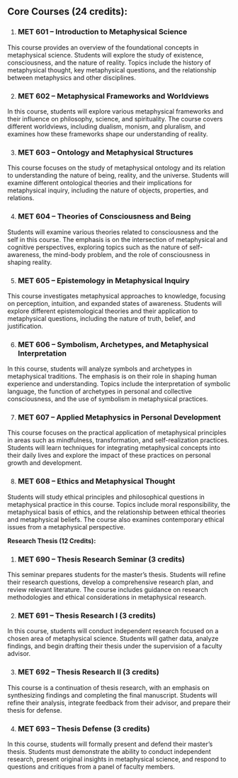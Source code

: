 
## **Core Courses (24 credits):**

1. ### **MET 601 – Introduction to Metaphysical Science**

This course provides an overview of the foundational concepts in metaphysical science. Students will explore the study of existence, consciousness, and the nature of reality. Topics include the history of metaphysical thought, key metaphysical questions, and the relationship between metaphysics and other disciplines.

2. ### **MET 602 – Metaphysical Frameworks and Worldviews**

In this course, students will explore various metaphysical frameworks and their influence on philosophy, science, and spirituality. The course covers different worldviews, including dualism, monism, and pluralism, and examines how these frameworks shape our understanding of reality.

3. ### **MET 603 – Ontology and Metaphysical Structures**

This course focuses on the study of metaphysical ontology and its relation to understanding the nature of being, reality, and the universe. Students will examine different ontological theories and their implications for metaphysical inquiry, including the nature of objects, properties, and relations.

4. ### **MET 604 – Theories of Consciousness and Being**

Students will examine various theories related to consciousness and the self in this course. The emphasis is on the intersection of metaphysical and cognitive perspectives, exploring topics such as the nature of self-awareness, the mind-body problem, and the role of consciousness in shaping reality.

5. ### **MET 605 – Epistemology in Metaphysical Inquiry**

This course investigates metaphysical approaches to knowledge, focusing on perception, intuition, and expanded states of awareness. Students will explore different epistemological theories and their application to metaphysical questions, including the nature of truth, belief, and justification.

6. ### **MET 606 – Symbolism, Archetypes, and Metaphysical Interpretation**

In this course, students will analyze symbols and archetypes in metaphysical traditions. The emphasis is on their role in shaping human experience and understanding. Topics include the interpretation of symbolic language, the function of archetypes in personal and collective consciousness, and the use of symbolism in metaphysical practices.

7. ### **MET 607 – Applied Metaphysics in Personal Development**

This course focuses on the practical application of metaphysical principles in areas such as mindfulness, transformation, and self-realization practices. Students will learn techniques for integrating metaphysical concepts into their daily lives and explore the impact of these practices on personal growth and development.

8. ### **MET 608 – Ethics and Metaphysical Thought**

Students will study ethical principles and philosophical questions in metaphysical practice in this course. Topics include moral responsibility, the metaphysical basis of ethics, and the relationship between ethical theories and metaphysical beliefs. The course also examines contemporary ethical issues from a metaphysical perspective.

**Research Thesis (12 Credits):**

1. ### **MET 690 – Thesis Research Seminar** (3 credits)

This seminar prepares students for the master’s thesis. Students will refine their research questions, develop a comprehensive research plan, and review relevant literature. The course includes guidance on research methodologies and ethical considerations in metaphysical research.

2. ### **MET 691 – Thesis Research I** (3 credits)

In this course, students will conduct independent research focused on a chosen area of metaphysical science. Students will gather data, analyze findings, and begin drafting their thesis under the supervision of a faculty advisor.

3. ### **MET 692 – Thesis Research II** (3 credits)

This course is a continuation of thesis research, with an emphasis on synthesizing findings and completing the final manuscript. Students will refine their analysis, integrate feedback from their advisor, and prepare their thesis for defense.

4. ### **MET 693 – Thesis Defense** (3 credits)

In this course, students will formally present and defend their master’s thesis. Students must demonstrate the ability to conduct independent research, present original insights in metaphysical science, and respond to questions and critiques from a panel of faculty members.
